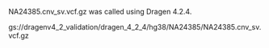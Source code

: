 
NA24385.cnv_sv.vcf.gz was called using Dragen 4.2.4.

gs://dragenv4_2_validation/dragen_4_2_4/hg38/NA24385/NA24385.cnv_sv.vcf.gz
